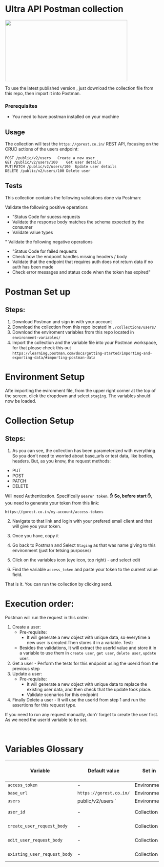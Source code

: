 # Ultra API Postman collection

 <img src="https://www.seleniumacademy.net/wp-content/uploads/2021/06/postman.jpeg" width="400px" height="200px" />

<br>

To use the latest published version , just download the collection file from this repo, then import it into Postman.

### Prerequisites

- You need to have postman installed on your machine

## Usage

The collection will test the `https://gorest.co.in/` REST API, focusing on the CRUD actions of the users endpoint:

```
POST /public/v2/users	Create a new user
GET /public/v2/users/100	Get user details
PUT|PATCH /public/v2/users/100	Update user details
DELETE /public/v2/users/100	Delete user
```

## Tests

This collection contains the following validations done via Postman:

Validate the following positive operations

- "Status Code for sucess requests
- Validate the response body matches the schema expected by the consumer
- Validate value types

"
Validate the following negative operations

- "Status Code for failed requests
- Check how the endpoint handles missing headers / body
- Validate that the endpoint that requires auth does not return data if no auth has been made
- Check error messages and status code when the token has expired"

# Postman Set up

## Steps:

1. Download Postman and sign in with your account
2. Download the collection from this repo located in `./collections/users/`
3. Download the enviroment variables from this repo located in `environment-variables/`
4. Import the collection and the variable file into your Postman workspace, for that please check this out `https://learning.postman.com/docs/getting-started/importing-and-exporting-data/#importing-postman-data`

# Environment Setup

Afte importing the evironment file, from the upper right corner at the top of the screen, click the dropdown and select `staging`. The variables should now be loaded.

# Collection Setup

## Steps:

1. As you can see, the collection has been parameterized with everything. So you don't need to worried about base_urls or test data, like bodies, headers. But, as you know, the request methods:

- PUT
- POST
- PATCH
- DELETE

Will need Authentication. Specifically `Bearer token`. **✋ So, before start ✋**, you need to generate your token from this link:

```
https://gorest.co.in/my-account/access-tokens
```

2. Navigate to that link and login with your prefered email client and that will give you your token.

3. Once you have, copy it
4. Go back to Postman and Select `Staging` as that was name giving to this environment (just for tetsing purposes)
5. Click on the variables icon (eye icon, top right) - and select edit
6. Find the variable `access_token` and paste your token to the current value field.

That is it. You can run the collection by clicking send.

# Execution order:

Postman will run the request in this order:

1. Create a user:
   - Pre-requisite:
     - It will generate a new object with unique data, so everytime a new user is created.Then stores it in a variable.
       Test:
   - Besides the validations, It will extract the userId value and store it in a variable to use them in `create user`, `get user`, `delete user`, `update user`.
2. Get a user - Perform the tests for this endpoint using the userid from the previous step
3. Update a user:
   - Pre-requisite:
     - It will generate a new object with unique data to replace the existing user data, and then check that the update took place.
     - Validate scenarios for this endpoint
4. Finally Delete a user - It will use the userId from step 1 and run the assertions for this request type.

If you need to run any request manually, don'r forget to create the user first. As we need the userId variable to be set.

<br>

# Variables Glossary

| Variable                     | Default value           | Set in      | May override in |
| ---------------------------- | ----------------------- | ----------- | --------------- |
| `access_token`               | -                       | Environment | -               |
| `base_url`                   | `https://gorest.co.in/` | Environment | -               |
| `users`                      | public/v2/users `       | Environment | -               |
| `user_id`                    | -                       | Collection  | Create User     |
| `create_user_request_body`   | -                       | Collection  | Create User     |
| `edit_user_request_body`     | -                       | Collection  | Update User     |
| `existing_user_request_body` | -                       | Collection  | Update User     |
